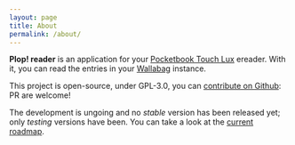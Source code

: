 ```yaml
---
layout: page
title: About
permalink: /about/
---
```


**Plop! reader** is an application for your [Pocketbook Touch Lux](http://www.pocketbook-int.com/fr/products/pocketbook-touch-lux-3) ereader. With it, you can read the entries in your [Wallabag](https://www.wallabag.org/) instance.

This project is open-source, under GPL-3.0, you can [contribute on Github](https://github.com/pmartin/plop-reader): PR are welcome!

The development is ungoing and no *stable* version has been released yet; only *testing* versions have been. You can take a look at the [current roadmap](/2016/09/23/roadmap-september-2016.html).
